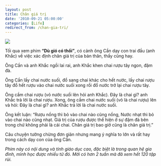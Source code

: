 ```yaml
---
layout: post
title: Chân giá trị
date: '2010-09-21 05:00:00'
categories: [Life]
redirect_from: /chan-gia-tri/
---
```


![](https://trinhvanchung.files.wordpress.com/2010/09/tinvaodieukhongcotheposter1.jpg)

Tối qua xem phim **“Dù gió có thổi”**, có cảnh ông Cần dạy con trai đầu (anh Khắc) về việc xác định chân giá trị của bản thân, thấy cũng hay.

Ông Cần và anh Khắc ngồi lai rai, anh Khắc khen chai rượu tây ngon, đậm đà.

Ông Cần lấy chai nước suối, đổ sang chai khác cho hết nước, lấy chai rượu tây đổ hết rượu vào chai nước suối xong rồi đổ nước trở lại chai rượu tây.

Ông cầm chai rượu (vỏ nước suối lên hỏi anh Khắc). Đây là chai gì? anh Khắc trả lời là chai rượu. Xong, ông cầm chai nước suối (vỏ là chai rượu) lên và hỏi: Đây là chai gì? anh Khắc trả lời là chai nước suối.

Ông kết luận: “Rượu nồng thì bỏ vào chai nào cũng nồng, Nước nhạt thì bỏ vào chai nào cũng nhạt. Giá trị của rượu được thể hiện ở sự đậm đà bên trong chứ không phải là cái chai. Chân giá trị bao giờ cũng là chân giá trị.”

Câu chuyện tưởng chừng đơn giản nhưng mang ý nghĩa to lớn và rất hay trong cách dạy con của ông Cần.

*Phim này có nội dung và tính giáo dục cao, đặc biệt là trong quan hệ gia đình, mình học được nhiều từ đó. Mới có hơn 2 tuần mà đã xem hết 120 tập rùi.*